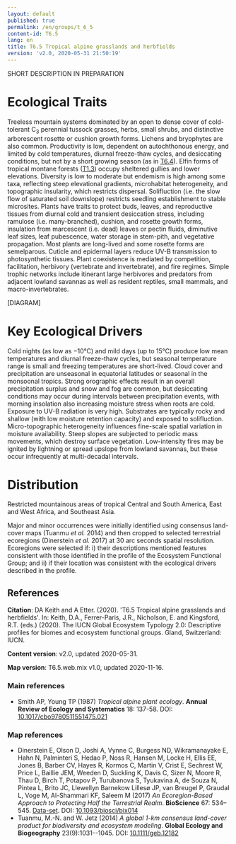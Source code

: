 ```yaml
---
layout: default
published: true
permalink: /en/groups/t_6_5
content-id: T6.5
lang: en
title: T6.5 Tropical alpine grasslands and herbfields
version: 'v2.0, 2020-05-31 21:50:19'
---
```


SHORT DESCRIPTION IN PREPARATION

# Ecological Traits
 
Treeless mountain systems dominated by an open to dense cover of cold-tolerant C<sub>3</sub> perennial tussock grasses, herbs, small shrubs, and distinctive arborescent rosette or cushion growth forms. Lichens and bryophytes are also common. Productivity is low, dependent on autochthonous energy, and limited by cold temperatures, diurnal freeze-thaw cycles, and desiccating conditions, but not by a short growing season (as in [T6.4](/explore/groups/T6.4)). Elfin forms of tropical montane forests ([T1.3](/explore/groups/T1.3)) occupy sheltered gullies and lower elevations. Diversity is low to moderate but endemism is high among some taxa, reflecting steep elevational gradients, microhabitat heterogeneity, and topographic insularity, which restricts dispersal. Solifluction (i.e. the slow flow of saturated soil downslope) restricts seedling establishment to stable microsites. Plants have traits to protect buds, leaves, and reproductive tissues from diurnal cold and transient desiccation stress, including ramulose (i.e. many-branched), cushion, and rosette growth forms, insulation from marcescent (i.e. dead) leaves or pectin fluids, diminutive leaf sizes, leaf pubescence, water storage in stem-pith, and vegetative propagation. Most plants are long-lived and some rosette forms are semelparous. Cuticle and epidermal layers reduce UV-B transmission to photosynthetic tissues. Plant coexistence is mediated by competition, facilitation, herbivory (vertebrate and invertebrate), and fire regimes. Simple trophic networks include itinerant large herbivores and predators from adjacent lowland savannas as well as resident reptiles, small mammals, and macro-invertebrates.

[DIAGRAM]

# Key Ecological Drivers
 
Cold nights (as low as −10°C) and mild days (up to 15°C) produce low mean temperatures and diurnal freeze-thaw cycles, but seasonal temperature range is small and freezing temperatures are short-lived. Cloud cover and precipitation are unseasonal in equatorial latitudes or seasonal in the monsoonal tropics. Strong orographic effects result in an overall precipitation surplus and snow and fog are common, but desiccating conditions may occur during intervals between precipitation events, with morning insolation also increasing moisture stress when roots are cold. Exposure to UV-B radiation is very high. Substrates are typically rocky and shallow (with low moisture retention capacity) and exposed to solifluction. Micro-topographic heterogeneity influences fine-scale spatial variation in moisture availability. Steep slopes are subjected to periodic mass movements, which destroy surface vegetation. Low-intensity fires may be ignited by lightning or spread upslope from lowland savannas, but these occur infrequently at multi-decadal intervals.
 
# Distribution
 
Restricted mountainous areas of tropical Central and South America, East and West Africa, and Southeast Asia.

Major and minor occurrences were initially identified using consensus land-cover maps (Tuanmu _et al._ 2014) and then cropped to selected terrestrial ecoregions (Dinerstein _et al._ 2017) at 30 arc seconds spatial resolution. Ecoregions were selected if: i) their descriptions mentioned features consistent with those identified in the profile of the Ecosystem Functional Group; and ii) if their location was consistent with the ecological drivers described in the profile.

## References

**Citation**: DA Keith and A Etter. (2020). 'T6.5 Tropical alpine grasslands and herbfields'. In: Keith, D.A., Ferrer-Paris, J.R., Nicholson, E. and Kingsford, R.T. (eds.) (2020). The IUCN Global Ecosystem Typology 2.0: Descriptive profiles for biomes and ecosystem functional groups. Gland, Switzerland: IUCN.

**Content version**: v2.0, updated 2020-05-31.

**Map version**: T6.5.web.mix v1.0, updated 2020-11-16.

### Main references
* Smith AP, Young TP  (1987) *Tropical alpine plant ecology*. **Annual Review of Ecology and Systematics** 18: 137-58. DOI: [10.1017/cbo9780511551475.021](http://doi.org/10.1017/cbo9780511551475.021)

### Map references
* Dinerstein E, Olson D, Joshi A, Vynne C, Burgess ND, Wikramanayake E, Hahn N, Palminteri S, Hedao P, Noss R, Hansen M, Locke H, Ellis EE, Jones B, Barber CV, Hayes R, Kormos C, Martin V, Crist E, Sechrest W, Price L, Baillie JEM, Weeden D, Suckling K, Davis C, Sizer N, Moore R, Thau D, Birch T, Potapov P, Turubanova S, Tyukavina A, de Souza N, Pintea L, Brito JC, Llewellyn Barnekow Lillesø JP, van Breugel P, Graudal L, Voge M, Al-Shammari KF, Saleem M  (2017) *An Ecoregion-Based Approach to Protecting Half the Terrestrial Realm*. **BioScience** 67: 534–545. [Data-set](https://ecoregions2017.appspot.com/). DOI: [10.1093/biosci/bix014](http://doi.org/10.1093/biosci/bix014)
* Tuanmu, M.-N. and W. Jetz (2014) *A global 1-km consensus land-cover product for biodiversity and ecosystem modeling*. **Global Ecology and Biogeography** 23(9):1031--1045. DOI: [10.1111/geb.12182](http://doi.org/10.1111/geb.12182)
